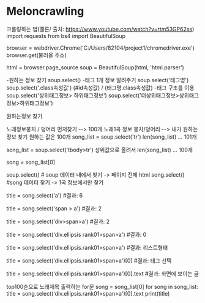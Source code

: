 # Meloncrawling
크롤링하는 법(멜론/ 출처: https://www.youtube.com/watch?v=rtm53GP62ss) import requests from bs4 import BeautifulSoup

browser = webdriver.Chrome('C:/Users/82104/project1/chromedriver.exe') browser.get(불러올 주소)

html = browser.page_source soup = BeautifulSoup(html, 'html.parser')

-원하는 정보 찾기 soup.select() -태그 1개 정보 알려주기 soup.select('태그명') soup.select('.class속성값') (#id속성값) / (태그명.class속성값) -태그 구조를 이용 soup.select('상위태그정보> 하위태그정보') soup.select('더상위태그정보>상위태그정보>하위태그정보')

원하는정보 찾기

노래정보뭉치 / 덩어리 먼저찾기 --> 100개 노래1곡 정보 뭉치/덩어리 --> 내가 원하는 정보 찾기 원하는 값은 100개 song_list = soup.select('tr') len(song_list) ... 101개

song_list = soup.select('tbody>tr') 상위값으로 올려서 len(song_list) ... 100개

song = song_list[0]

soup.select() # soup 데이터 내에서 찾기 -> 페이지 전체 html song.select() #song 데이터 찾기 -> 1곡 정보에서만 찾기

title = song.select('a') #결과: 6

title = song.select('span > a') #결과: 2

title = song.select('div>span>a') #결과: 2

title = song.select('div.ellipsis rank01>span>a') #결과: 0

title = song.select('div.ellipsis.rank01>span>a') #결과: 리스트형태

title = song.select('div.ellipsis.rank01>span>a')[0] #결과: 태그 선택

title = song.select('div.ellipsis.rank01>span>a')[0].text #결과: 화면에 보이는 글

top100순으로 노래제목 출력하는 for문 song = song_list[0] for song in song_list: title = song.select('div.ellipsis.rank01>span>a')[0].text print(title)
